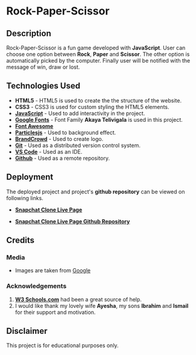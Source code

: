 # Rock-Paper-Scissor

## Description

Rock-Paper-Scissor is a fun game developed with **JavaScript**. User can choose one option between **Rock**, **Paper** and **Scissor**. The other option is automatically picked by the computer. Finally user will be notified with the message of win, draw or lost.

## Technologies Used

- **HTML5** - HTML5 is used to create the the structure of the website.
- **CSS3** - CSS3 is used for custom styling the HTML5 elements.
- **[JavaScript](https://developer.mozilla.org/en-US/docs/Web/JavaScript)** - Used to add interactivity in the project.
- **[Google Fonts](https://fonts.google.com/)** - Font Family **Akaya Telivigala** is used in this project.
- **[Font Awesome](https://fontawesome.com/)**
- **[Particlesjs](https://vincentgarreau.com/particles.js/)** - Used to background effect.
- **[BrandCrowd](https://www.brandcrowd.com/logo-maker)** - Used to create logo.
- **[Git](https://git-scm.com/)** - Used as a distributed version control system.
- **[VS Code](https://code.visualstudio.com/)** - Used as an IDE.
- **[Github](https://github.com/)** - Used as a remote repository.

## Deployment

The deployed project and project's **github repository** can be viewed on following links.

- **[Snapchat Clone Live Page](https://sohailshams.github.io/rock-paper-scissor/index.html)**

- **[Snapchat Clone Live Page Github Repository](https://github.com/sohailshams/rock-paper-scissor)**

## Credits

### Media

- Images are taken from [Google](https://www.google.com/)

### Acknowledgements

1. **[W3 Schools.com](https://www.w3schools.com/)** had been a great source of help.
2. I would like thank my lovely wife **Ayesha**, my sons **Ibrahim** and **Ismail** for their support and motivation.

## Disclaimer

This project is for educational purposes only.
